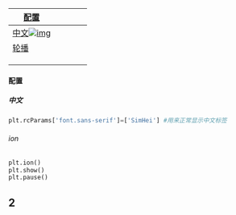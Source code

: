 

| [配置](#配置)                                                |      |      |      |      |
| ------------------------------------------------------------ | ---- | ---- | ---- | ---- |
| [中文![img](file:///C:\Users\SUNJIA~1\AppData\Local\Temp\SGPicFaceTpBq\6532\01B83F97.png)](#中文) |      |      |      |      |
| [轮播](#ion)                                                 |      |      |      |      |
|                                                              |      |      |      |      |
|                                                              |      |      |      |      |
|                                                              |      |      |      |      |



#### 配置

##### 中文

```python
plt.rcParams['font.sans-serif']=['SimHei'] #用来正常显示中文标签

```



###### ion



```python
plt.ion()
plt.show()
plt.pause()
```





















































## 2